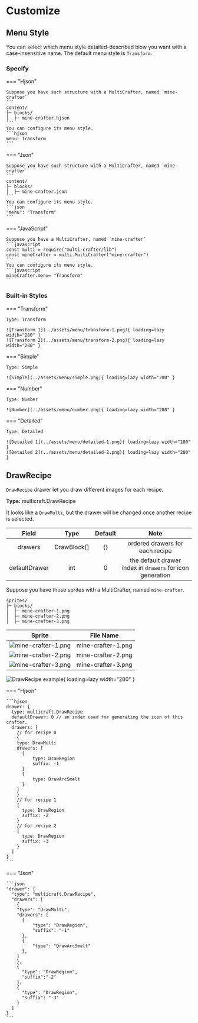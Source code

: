 # Customize

## Menu Style

You can select which menu style detailed-described blow you want with a case-insensitive name.
The default menu style is `Transform`.

### Specify

=== "Hjson"

    Suppose you have such structure with a MultiCrafter, named `mine-crafter`  
    ```
    content/
    ├─ blocks/
    │  ├─ mine-crafter.hjson
    ```
    You can configure its menu style.
    ```hjson
    menu: Transform
    ```

=== "Json"

    Suppose you have such structure with a MultiCrafter, named `mine-crafter`  
    ```
    content/
    ├─ blocks/
    │  ├─ mine-crafter.json
    ```
    You can configure its menu style.
    ```json
    "menu": "Transform"
    ```

=== "JavaScript"

    Suppose you have a MultiCrafter, named `mine-crafter`
    ```javascript
    const multi = require("multi-crafter/lib")
    const mineCrafter = multi.MultiCrafter("mine-crafter")
    ```
    You can configure its menu style.
    ```javascript
    mineCrafter.menu= "Transform"
    ```

### Built-in Styles

=== "Transform"

    Type: Transform

    ![Transform 1](../assets/menu/transform-1.png){ loading=lazy width="280" }
    ![Transform 2](../assets/menu/transform-2.png){ loading=lazy width="280" }

=== "Simple"

    Type: Simple

    ![Simple](../assets/menu/simple.png){ loading=lazy width="280" }

=== "Number"

    Type: Number

    ![Number](../assets/menu/number.png){ loading=lazy width="280" }

=== "Detailed"

    Type: Detailed

    ![Detailed 1](../assets/menu/detailed-1.png){ loading=lazy width="280" }
    ![Detailed 2](../assets/menu/detailed-2.png){ loading=lazy width="280" }

## DrawRecipe

`DrawRecipe` drawer let you draw different images for each recipe.

**Type:** multicraft.DrawRecipe

It looks like a `DrawMulti`, but the drawer will be changed once another recipe is selected.

|     Field     |    Type     | Default |                           Note                            |
|:-------------:|:-----------:|:-------:|:---------------------------------------------------------:|
|    drawers    | DrawBlock[] |   {}    |              ordered drawers for each recipe              | 
| defaultDrawer |     int     |    0    | the default drawer index in `drawers` for icon generation |

Suppose you have those sprites with a MultiCrafter, named `mine-crafter`.

```
sprites/
├─ blocks/
│  ├─ mine-crafter-1.png
│  ├─ mine-crafter-2.png
│  ├─ mine-crafter-3.png
```

|                             Sprite                              |     File Name      |              
|:---------------------------------------------------------------:|:------------------:|
| ![mine-crafter-1.png](../assets/test-drawer/mine-crafter-1.png) | mine-crafter-1.png |
| ![mine-crafter-2.png](../assets/test-drawer/mine-crafter-2.png) | mine-crafter-2.png |
| ![mine-crafter-3.png](../assets/test-drawer/mine-crafter-3.png) | mine-crafter-3.png |

![DrawRecipe example](../assets/draw-recipes.gif){ loading=lazy width="280" }

=== "Hjson"

    ```hjson
    drawer: {
      type: multicraft.DrawRecipe
      defaultDrawer: 0 // an index used for generating the icon of this crafter. 
      drawers: [
        // for recipe 0
        { 
        type: DrawMulti
        drawers: [
          {
              type: DrawRegion
              suffix: -1
          }
          {
              type: DrawArcSmelt
          }
        ]
        }
        // for recipe 1
        { 
          type: DrawRegion
          suffix: -2
        }
        // for recipe 2
        { 
          type: DrawRegion
          suffix: -3
        }
      ]
    }
    ```

=== "Json"

    ```json
    "drawer": {
      "type": "multicraft.DrawRecipe",
      "drawers": [
        {
        "type": "DrawMulti",
        "drawers": [
          {
              "type": "DrawRegion",
              "suffix": "-1"
          },
          {
              "type": "DrawArcSmelt"
          },
        ]
        },
        {
          "type": "DrawRegion",
          "suffix":"-2"
        },
        {
          "type": "DrawRegion",
          "suffix": "-3"
        }
      ]
    }
    ```